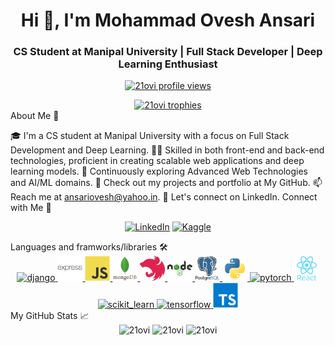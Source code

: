 <h1 align="center">Hi 👋, I'm Mohammad Ovesh Ansari</h1>
<h3 align="center">CS Student at Manipal University | Full Stack Developer | Deep Learning Enthusiast</h3>
<p align="center">
    <a href="https://github.com/21Ovi"><img src="https://komarev.com/ghpvc/?username=21ovi&color=blueviolet&style=flat-square" alt="21ovi profile views" /></a>
</p>
<div align="center">
    <a href="https://github.com/21Ovi"><img src="https://github-profile-trophy.vercel.app/?username=21ovi&theme=nord&column=7" alt="21ovi trophies" /></a>
</div>
About Me 🚀

🎓 I'm a CS student at Manipal University with a focus on Full Stack Development and Deep Learning.
👨‍💻 Skilled in both front-end and back-end technologies, proficient in creating scalable web applications and deep learning models.
🌱 Continuously exploring Advanced Web Technologies and AI/ML domains.
💼 Check out my projects and portfolio at My GitHub.
📫 Reach me at ansariovesh@yahoo.in.
🔗 Let's connect on LinkedIn.
Connect with Me 🤝
<p align="center">
    <a href="https://www.linkedin.com/in/mohammad-ovesh-ansari-a3316818a/" target="_blank"><img src="https://raw.githubusercontent.com/rahuldkjain/github-profile-readme-generator/master/src/images/icons/Social/linked-in-alt.svg" alt="LinkedIn" height="30" width="40" /></a>
    <a href="https://www.kaggle.com/oveshansari" target="_blank"><img src="https://raw.githubusercontent.com/rahuldkjain/github-profile-readme-generator/master/src/images/icons/Social/kaggle.svg" alt="Kaggle" height="30" width="40" /></a>
</p>
Languages and framworks/libraries 🛠
<div align="center">
     <a href="https://www.djangoproject.com/" target="_blank" rel="noreferrer"> <img src="https://cdn.worldvectorlogo.com/logos/django.svg" alt="django" width="40" height="40"/> </a> <a href="https://expressjs.com" target="_blank" rel="noreferrer"> <img src="https://raw.githubusercontent.com/devicons/devicon/master/icons/express/express-original-wordmark.svg" alt="express" width="40" height="40"/> </a> <a href="https://developer.mozilla.org/en-US/docs/Web/JavaScript" target="_blank" rel="noreferrer"> <img src="https://raw.githubusercontent.com/devicons/devicon/master/icons/javascript/javascript-original.svg" alt="javascript" width="40" height="40"/> </a> <a href="https://www.mongodb.com/" target="_blank" rel="noreferrer"> <img src="https://raw.githubusercontent.com/devicons/devicon/master/icons/mongodb/mongodb-original-wordmark.svg" alt="mongodb" width="40" height="40"/> </a> <a href="https://nestjs.com/" target="_blank" rel="noreferrer"> <img src="https://raw.githubusercontent.com/devicons/devicon/master/icons/nestjs/nestjs-plain.svg" alt="nestjs" width="40" height="40"/> </a> <a href="https://nodejs.org" target="_blank" rel="noreferrer"> <img src="https://raw.githubusercontent.com/devicons/devicon/master/icons/nodejs/nodejs-original-wordmark.svg" alt="nodejs" width="40" height="40"/> </a> <a href="https://www.postgresql.org" target="_blank" rel="noreferrer"> <img src="https://raw.githubusercontent.com/devicons/devicon/master/icons/postgresql/postgresql-original-wordmark.svg" alt="postgresql" width="40" height="40"/> </a> <a href="https://www.python.org" target="_blank" rel="noreferrer"> <img src="https://raw.githubusercontent.com/devicons/devicon/master/icons/python/python-original.svg" alt="python" width="40" height="40"/> </a> <a href="https://pytorch.org/" target="_blank" rel="noreferrer"> <img src="https://www.vectorlogo.zone/logos/pytorch/pytorch-icon.svg" alt="pytorch" width="40" height="40"/> </a> <a href="https://reactjs.org/" target="_blank" rel="noreferrer"> <img src="https://raw.githubusercontent.com/devicons/devicon/master/icons/react/react-original-wordmark.svg" alt="react" width="40" height="40"/> </a> <a href="https://scikit-learn.org/" target="_blank" rel="noreferrer"> <img src="https://upload.wikimedia.org/wikipedia/commons/0/05/Scikit_learn_logo_small.svg" alt="scikit_learn" width="40" height="40"/> </a> <a href="https://www.tensorflow.org" target="_blank" rel="noreferrer"> <img src="https://www.vectorlogo.zone/logos/tensorflow/tensorflow-icon.svg" alt="tensorflow" width="40" height="40"/> </a> <a href="https://www.typescriptlang.org/" target="_blank" rel="noreferrer"> <img src="https://raw.githubusercontent.com/devicons/devicon/master/icons/typescript/typescript-original.svg" alt="typescript" width="40" height="40"/> </a> 
</div>
My GitHub Stats 📈
<div align="center">
    <img src="https://github-readme-stats.vercel.app/api/top-langs?username=21ovi&show_icons=true&locale=en&layout=compact" alt="21ovi" />
    <img src="https://github-readme-stats.vercel.app/api?username=21ovi&show_icons=true&locale=en" alt="21ovi" />
    <img src="https://github-readme-streak-stats.herokuapp.com/?user=21ovi&" alt="21ovi" />
</div>
